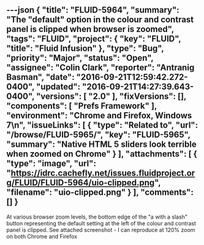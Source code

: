 ---json
{
  "title": "FLUID-5964",
  "summary": "The \"default\" option in the colour and contrast panel is clipped when browser is zoomed",
  "tags": "FLUID",
  "project": {
    "key": "FLUID",
    "title": "Fluid Infusion"
  },
  "type": "Bug",
  "priority": "Major",
  "status": "Open",
  "assignee": "Colin Clark",
  "reporter": "Antranig Basman",
  "date": "2016-09-21T12:59:42.272-0400",
  "updated": "2016-09-21T14:27:39.643-0400",
  "versions": [
    "2.0"
  ],
  "fixVersions": [],
  "components": [
    "Prefs Framework"
  ],
  "environment": "Chrome and Firefox, Windows 7\n",
  "issueLinks": [
    {
      "type": "Related to",
      "url": "/browse/FLUID-5965/",
      "key": "FLUID-5965",
      "summary": "Native HTML 5 sliders look terrible when zoomed on Chrome"
    }
  ],
  "attachments": [
    {
      "type": "image",
      "url": "https://idrc.cachefly.net/issues.fluidproject.org/FLUID/FLUID-5964/uio-clipped.png",
      "filename": "uio-clipped.png"
    }
  ],
  "comments": []
}
---
At various browser zoom levels, the bottom edge of the "a with a slash" button representing the default setting at the left of the colour and contrast panel is clipped. See attached screenshot - I can reproduce at 120% zoom on both Chrome and Firefox

        